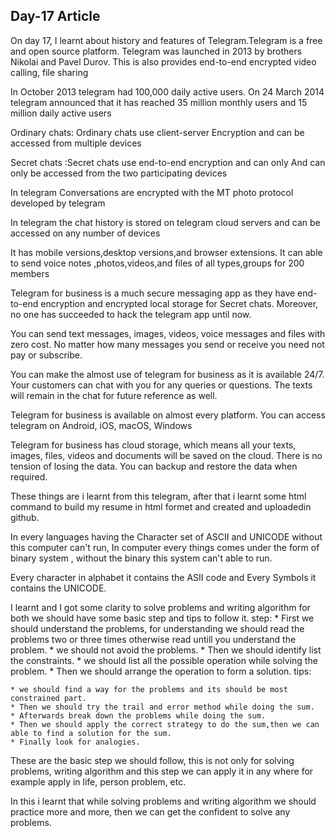 ## Day-17 Article

On day 17, I learnt about history and features of Telegram.Telegram is a free and open source platform. Telegram was launched in 2013 by brothers Nikolai and Pavel Durov. This is also provides end-to-end encrypted video calling, file sharing

In October 2013 telegram had 100,000 daily active users. On 24 March 2014 telegram announced that it has reached 35 million monthly users and 15 million daily active users

Ordinary chats: Ordinary chats use client-server Encryption and can be accessed from multiple devices

Secret chats :Secret chats use end-to-end encryption and can only And can only be accessed from the two participating devices

In telegram Conversations are encrypted with the MT photo protocol developed by telegram

In telegram the chat history is stored on telegram cloud servers and can be accessed on any number of devices

It has mobile versions,desktop versions,and browser extensions. It can able to send voice notes ,photos,videos,and files of all types,groups for 200 members

Telegram for business is a much secure messaging app as they have end-to-end encryption and encrypted local storage for Secret chats. Moreover, no one has succeeded to hack the telegram app until now.

You can send text messages, images, videos, voice messages and files with zero cost. No matter how many messages you send or receive you need not pay or subscribe.

You can make the almost use of telegram for business as it is available 24/7. Your customers can chat with you for any queries or questions. The texts will remain in the chat for future reference as well.

Telegram for business is available on almost every platform. You can access telegram on Android, iOS, macOS, Windows

Telegram for business has cloud storage, which means all your texts, images, files, videos and documents will be saved on the cloud. There is no tension of losing the data. You can backup and restore the data when required.

These things are i learnt from this telegram, after that i learnt some html command to build my resume in html formet and created and uploadedin github.

In every languages having the Character set of ASCII and UNICODE without this computer can't run, In computer every things comes under the form of binary system , without the binary this system can't able to run.

Every character in alphabet it contains the ASII code and Every Symbols it contains the UNICODE.

I learnt and I got some clarity to solve problems and writing algorithm for both we should have some basic step and tips to follow it.
step:
	* First we should understand the problems, for understanding we should read the problems two or three times otherwise read untill you understand the problem.
	* we should not avoid the problems.
	* Then we should identify list the constraints.
	* we should list all the possible operation while solving the problem.
	* Then we should arrange the operation to form a solution.
tips:

	* we should find a way for the problems and its should be most constrained part.
	* Then we should try the trail and error method while doing the sum.
	* Afterwards break down the problems while doing the sum.
	* Then we should apply the correct strategy to do the sum,then we can able to find a solution for the sum.
	* Finally look for analogies.

These are the basic step we should follow, this is not only for solving problems, writing algorithm and this step we can apply it in any where for example apply in life, person problem, etc.

In this i learnt that while solving problems and writing algorithm we should practice more and more, then we can get the confident to solve any problems.
